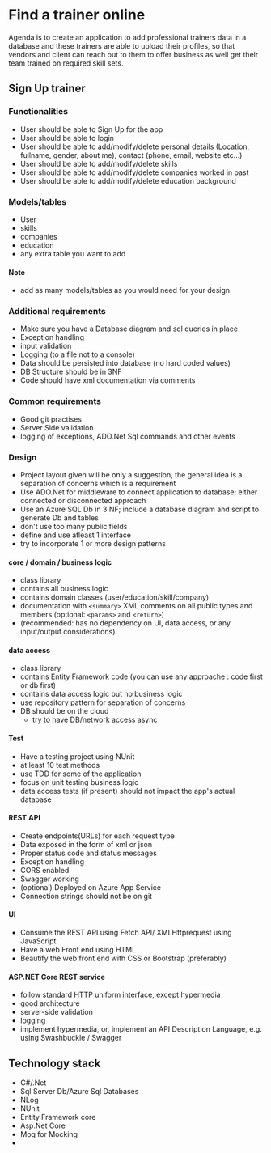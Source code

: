 # Find a trainer online
Agenda is to create an application to add professional trainers data in a database and these trainers are able to upload their profiles, so that vendors and client can reach out to them to offer business as well get their team trained on required skill sets.
## Sign Up trainer
### Functionalities
- User should be able to Sign Up for the app
- User should be able to login
- User should be able to add/modify/delete personal details (Location, fullname, gender, about me), contact (phone, email, website etc...)
- User should be able to add/modify/delete skills 
- User should be able to add/modify/delete companies worked in past
- User should be able to add/modify/delete education background 

### Models/tables
- User
- skills
- companies 
- education
- any extra table you want to add
#### Note
- add as many models/tables as you would need for your design

### Additional requirements
- Make sure you have a Database diagram and sql queries in place
- Exception handling
- input validation
- Logging (to a file not to a console)
- Data should be persisted into database (no hard coded values)
- DB Structure should be in 3NF
- Code should have xml documentation via comments

### Common requirements
- Good git practises
- Server Side validation
- logging of exceptions, ADO.Net Sql commands and other events

### Design
- Project layout given will be only a suggestion, the general idea is a separation of concerns which is a requirement
- Use ADO.Net for middleware to connect application to database; either connected or disconnected approach
- Use an Azure SQL Db in 3 NF; include a database diagram and script to generate Db and tables
- don't use too many public fields
- define and use atleast 1 interface
- try to incorporate 1 or more design patterns

#### core / domain / business logic
* class library
* contains all business logic
* contains domain classes (user/education/skill/company)
* documentation with `<summary>` XML comments on all public types and members (optional: `<params>` and `<return>`)
* (recommended: has no dependency on UI, data access, or any input/output considerations)

#### data access
* class library
* contains Entity Framework code (you can use any approache : code first or db first)
* contains data access logic but no business logic
* use repository pattern for separation of concerns
* DB should be on the cloud
    * try to have DB/network access async
#### Test
* Have a testing project using NUnit
* at least 10 test methods
* use TDD for some of the application
* focus on unit testing business logic
* data access tests (if present) should not impact the app's actual database

#### REST API
- Create endpoints(URLs) for each request type
- Data exposed in the form of xml or json
- Proper status code and status messages
- Exception handling
- CORS enabled
- Swagger working
- (optional) Deployed on Azure App Service 
- Connection strings should not be on git

#### UI
- Consume the REST API using Fetch API/ XMLHttprequest using JavaScript
- Have a web Front end using HTML
- Beautify the web front end with CSS or Bootstrap (preferably)

#### ASP.NET Core REST service
* follow standard HTTP uniform interface, except hypermedia
* good architecture
* server-side validation
* logging
* implement hypermedia, or, implement an API Description Language, e.g. using Swashbuckle / Swagger

## Technology stack 
- C#/.Net
- Sql Server Db/Azure Sql Databases
- NLog
- NUnit
- Entity Framework core
- Asp.Net Core
- Moq for Mocking 
- 